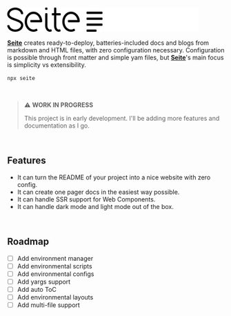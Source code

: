 <br><br>

<img src="./logo-light.svg#gh-light-mode-only" height="56px"/>
<img src="./logo-dark.svg#gh-dark-mode-only" height="56px"/>

<br>

[**Seite**](.) creates ready-to-deploy, batteries-included docs and blogs from markdown and HTML files, with zero configuration necessary.
Configuration is possible through front matter and simple yam files, but [**Seite**](.)'s main focus is simplicity vs extensibility.

```bash
npx seite
```

<br>

> ⚠️ **WORK IN PROGRESS**
>
> This project is in early development. I'll be adding more features and documentation as I go.

<br>

## Features

- It can turn the README of your project into a nice website with zero config.
- It can create one pager docs in the easiest way possible.
- It can handle SSR support for Web Components.
- It can handle dark mode and light mode out of the box.

<br>

## Roadmap

- [ ] Add environment manager
- [ ] Add environmental scripts
- [ ] Add environmental configs
- [ ] Add yargs support
- [ ] Add auto ToC
- [ ] Add environmental layouts
- [ ] Add multi-file support